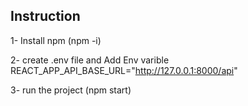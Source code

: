 Instruction
-
1- Install npm (npm -i)

2- create .env file and Add Env varible
REACT_APP_API_BASE_URL="http://127.0.0.1:8000/api"

3- run the project (npm start)